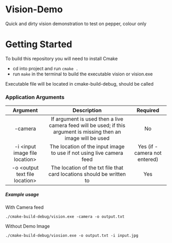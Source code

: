 # Vision-Demo
Quick and dirty vision demonstration to test on pepper, colour only

# Getting Started

To build this repository you will need to install Cmake

- cd into project and run ```cmake .```
- run ```make``` in the terminal to build the executable vision or vision.exe

Executable file will be located in cmake-build-debug, should be called 

### Application Arguments

| Argument | Description | Required |
| :------: | :---------: | :------: | 
| -camera  | If argument is used then a live camera feed will be used; if this argument is missing then an image will be used | No |
| -i \<input image file location\> | The location of the input image to use if not using live camera feed | Yes (if -camera not entered) |
| -o \<output text file location\> | The location of the txt file that card locations should be written to | Yes |

##### Example usage
With Camera feed
```
./cmake-build-debug/vision.exe -camera -o output.txt
```

Without Demo Image
```
./cmake-build-debug/viosion.exe -o output.txt -i input.jpg 
```